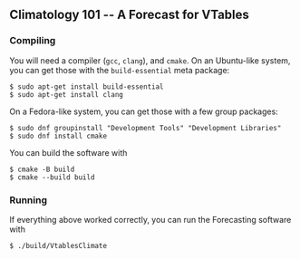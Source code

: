## Climatology 101 -- A Forecast for VTables

### Compiling

You will need a compiler (`gcc`, `clang`), and `cmake`. On an Ubuntu-like system, you can get those with
the `build-essential` meta package:

```console
$ sudo apt-get install build-essential
$ sudo apt-get install clang
```

On a Fedora-like system, you can get those with a few group packages:
```console
$ sudo dnf groupinstall "Development Tools" "Development Libraries"
$ sudo dnf install cmake
```

You can build the software with
```console
$ cmake -B build
$ cmake --build build
```

### Running

If everything above worked correctly, you can run the Forecasting software with

```console
$ ./build/VtablesClimate
```

